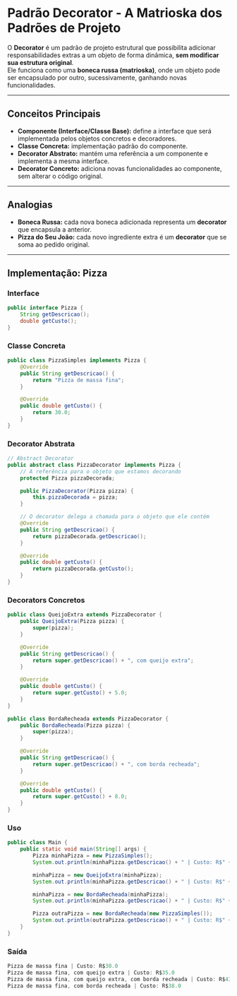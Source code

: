 # Padrão Decorator - A Matrioska dos Padrões de Projeto

O **Decorator** é um padrão de projeto estrutural que possibilita adicionar responsabilidades extras a um objeto de forma dinâmica, **sem modificar sua estrutura original**.  
Ele funciona como uma **boneca russa (matrioska)**, onde um objeto pode ser encapsulado por outro, sucessivamente, ganhando novas funcionalidades.

---

## Conceitos Principais

- **Componente (Interface/Classe Base):** define a interface que será implementada pelos objetos concretos e decoradores. 
- **Classe Concreta:** implementação padrão do componente.  
- **Decorator Abstrato:** mantém uma referência a um componente e implementa a mesma interface.  
- **Decorator Concreto:** adiciona novas funcionalidades ao componente, sem alterar o código original.

---

## Analogias

- **Boneca Russa:** cada nova boneca adicionada representa um **decorator** que encapsula a anterior.  
- **Pizza do Seu João:** cada novo ingrediente extra é um **decorator** que se soma ao pedido original.

---

## Implementação: Pizza

### Interface
```java
public interface Pizza {
    String getDescricao();
    double getCusto();
}
```
### Classe Concreta

```java
public class PizzaSimples implements Pizza {
    @Override
    public String getDescricao() {
        return "Pizza de massa fina";
    }

    @Override
    public double getCusto() {
        return 30.0;
    }
}
```
### Decorator Abstrata
```java
// Abstract Decorator
public abstract class PizzaDecorator implements Pizza {
    // A referência para o objeto que estamos decorando
    protected Pizza pizzaDecorada;

    public PizzaDecorator(Pizza pizza) {
        this.pizzaDecorada = pizza;
    }

    // O decorator delega a chamada para o objeto que ele contém
    @Override
    public String getDescricao() {
        return pizzaDecorada.getDescricao();
    }

    @Override
    public double getCusto() {
        return pizzaDecorada.getCusto();
    }
}
```
### Decorators Concretos
```java
public class QueijoExtra extends PizzaDecorator {
    public QueijoExtra(Pizza pizza) {
        super(pizza);
    }

    @Override
    public String getDescricao() {
        return super.getDescricao() + ", com queijo extra";
    }

    @Override
    public double getCusto() {
        return super.getCusto() + 5.0;
    }
}

public class BordaRecheada extends PizzaDecorator {
    public BordaRecheada(Pizza pizza) {
        super(pizza);
    }

    @Override
    public String getDescricao() {
        return super.getDescricao() + ", com borda recheada";
    }

    @Override
    public double getCusto() {
        return super.getCusto() + 8.0;
    }
}

```
### Uso

```java
public class Main {
    public static void main(String[] args) {
        Pizza minhaPizza = new PizzaSimples();
        System.out.println(minhaPizza.getDescricao() + " | Custo: R$" + minhaPizza.getCusto());

        minhaPizza = new QueijoExtra(minhaPizza);
        System.out.println(minhaPizza.getDescricao() + " | Custo: R$" + minhaPizza.getCusto());

        minhaPizza = new BordaRecheada(minhaPizza);
        System.out.println(minhaPizza.getDescricao() + " | Custo: R$" + minhaPizza.getCusto());

        Pizza outraPizza = new BordaRecheada(new PizzaSimples());
        System.out.println(outraPizza.getDescricao() + " | Custo: R$" + outraPizza.getCusto());
    }
}

```
### Saída
```java
Pizza de massa fina | Custo: R$30.0
Pizza de massa fina, com queijo extra | Custo: R$35.0
Pizza de massa fina, com queijo extra, com borda recheada | Custo: R$43.0
Pizza de massa fina, com borda recheada | Custo: R$38.0
```
